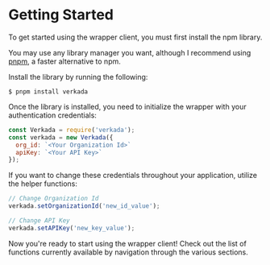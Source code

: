 # Getting Started
To get started using the wrapper client, you must first install the npm library. 

You may use any library manager you want, although I recommend using [pnpm](https://pnpm.io), a faster alternative to npm. 

Install the library by running the following:

```shell
$ pnpm install verkada
```

Once the library is installed, you need to initialize the wrapper with your authentication credentials:

```javascript
const Verkada = require('verkada');
const verkada = new Verkada({
  org_id: `<Your Organization Id>`
  apiKey: `<Your API Key>` 
});
```

If you want to change these credentials throughout your application, utilize the helper functions:

```javascript
// Change Organization Id
verkada.setOrganizationId('new_id_value');

// Change API Key
verkada.setAPIKey('new_key_value');
```

Now you're ready to start using the wrapper client! Check out the list of functions currently available by navigation through the various sections. 